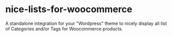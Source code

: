 # nice-lists-for-woocommerce
A standalone integration for your "Wordpress" theme to nicely display all list of Categories and/or Tags for Woocommerce products.
